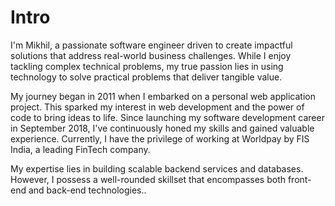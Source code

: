 
# Intro

I'm Mikhil, a passionate software engineer driven to create impactful solutions that address real-world business challenges.  While I enjoy tackling complex technical problems, my true passion lies in using technology to solve practical problems that deliver tangible value.

My journey began in 2011 when I embarked on a personal web application project. This sparked my interest in web development and the power of code to bring ideas to life.  Since launching my software development career in September 2018, I've continuously honed my skills and gained valuable experience.  Currently, I have the privilege of working at Worldpay by FIS India, a leading FinTech company.

My expertise lies in building scalable backend services and databases.  However, I possess a well-rounded skillset that encompasses both front-end and back-end technologies..